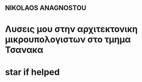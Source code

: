 ## NIKOLAOS ANAGNOSTOU
# Λυσεις μου στην αρχιτεκτονικη μικρουπολογιστων στο τμημα Τσανακα
# star if helped
